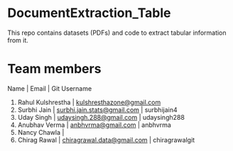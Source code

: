 # DocumentExtraction_Table
This repo contains datasets (PDFs) and code to extract tabular information from it.

# Team members
   Name               | Email                               | Git Username
1. Rahul Kulshrestha  | kulshresthazone@gmail.com
2. Surbhi Jain        | surbhi.jain.stats@gmail.com         | surbhijain4
3. Uday Singh         | udaysingh.288@gmail.com             | udaysingh288 
4. Anubhav Verma      | anbhvrma@gmail.com                  | anbhvrma
5. Nancy Chawla       | 
6. Chirag Rawal       | chiragrawal.data@gmail.com          | chiragrawalgit
 
 

